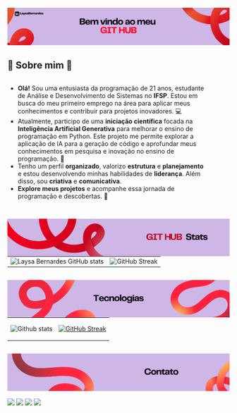 ![Texto Alternativo](src/bv.png)

## 🌟 Sobre mim 🌟

<div style="display: flex; justify-content: space-between; align-items: flex-start;">
  <div style="text-align: left; margin-right: 50px;">
    <ul>
      <li><strong> Olá!</strong> Sou uma entusiasta da programação de 21 anos, estudante de Análise e Desenvolvimento de Sistemas no <strong>IFSP</strong>. Estou em busca do meu primeiro emprego na área para aplicar meus conhecimentos e contribuir para projetos inovadores. 💻</li>
      <li> Atualmente, participo de uma <strong>iniciação científica</strong> focada na <strong>Inteligência Artificial Generativa</strong> para melhorar o ensino de programação em Python. Este projeto me permite explorar a aplicação de IA para a geração de código e aprofundar meus conhecimentos em pesquisa e inovação no ensino de programação. 🤖</li>
      <li>Tenho um perfil <strong>organizado</strong>, valorizo <strong>estrutura</strong> e <strong>planejamento</strong> e estou desenvolvendo minhas habilidades de <strong>liderança</strong>. Além disso, sou <strong>criativa</strong> e <strong>comunicativa</strong>.</li>
      <li><strong>Explore meus projetos</strong> e acompanhe essa jornada de programação e descobertas. 🚀</li>
    </ul>
  </div>
</div>


##

<div>
      <img 
        align="left"
        src="src/stats.png"
        alt="Github stats"
      />
  
<table>
  <tr>
    <td  style="margin-botton: 20px;">
      <img
        align="left"
        src="https://github-readme-stats.vercel.app/api?username=laysabernardes&show_icons=true&theme=transparent&title_color=FF001F&text_color=B22C2B&icon_color=FF001F"
        alt="Laysa Bernardes GitHub stats"
      />
    </td>
    <td>
      <img
        align="left"
        src="https://streak-stats.demolab.com?user=Laysabernardes&theme=transparent&stroke=FF001F&ring=FF001F&fire=FF001F&sideNums=FF001F&sideLabels=FF001F&dates=FF001F&excludeDaysLabel=FF001F&currStreakNum=FF001F&currStreakLabel=FF001F" alt="GitHub Streak"
      />
    </td>
  </tr>
</table>
</div>

##

<img 
  align="left"
  src="src/tec.png"
  alt="Tecnologias"
/>


<table>
  <tr>
    <td>
      <img 
        height="300em"
        src="https://github-readme-stats.vercel.app/api/top-langs/?username=Laysabernardes&layout=compact&langs_counts=16&theme=transparent&title_color=FF001F&text_color=B22C2B"
        alt="Github stats"
      />
    </td>
    <td>
      <p align="center">
        <a href="https://skillicons.dev">
          <img height="250em"
            src="https://skillicons.dev/icons?i=js,html,css,bootstrap,figma,react,cpp,cs,java,py,nodejs,express,mongodb,mysql,github,git,visualstudio,vscode&perline=6&theme=light" 
            alt="GitHub Streak"
          />
        </a>
      </p>
    </td>
  </tr>
</table>

## 
![Texto Alternativo](src/ctt.png)

<div> 
  <a href="https://instagram.com/laysa_bernardes" target="_blank"><img src="https://img.icons8.com/?size=100&id=nj0Uj45LGUYh&format=png&color=000000" target="_blank"></a>
  <a href = "mailto:laysabernardes.ads@gmail.com"><img src="https://img.icons8.com/?size=100&id=eFPBXQop6V2m&format=png&color=000000" target="_blank"></a>
  <a href="https://www.linkedin.com/in/laysabernardes/" target="_blank"><img src="https://img.icons8.com/?size=100&id=MR3dZdlA53te&format=png&color=000000" target="_blank"></a> 
  <a href="https://laysabernardes.github.io/challenge-portifolio/" target="_blank"><img src="https://img.icons8.com/?size=100&id=5zuVgEwv1rTz&format=png&color=000000" target="_blank"></a> 

</div>

